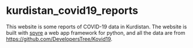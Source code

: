 # kurdistan_covid19_reports

This website is some reports of COVID-19 data in Kurdistan. The website is built with [spyre](https://github.com/adamhajari/spyre) a web app framework for python, and all the data are from https://github.com/DevelopersTree/Kovid19.